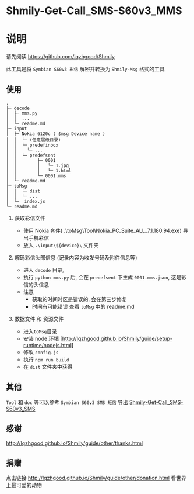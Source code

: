 # Shmily-Get-Call_SMS-S60v3_MMS

# 说明

请先阅读 https://github.com/lqzhgood/Shmily

此工具是将 `Symbian S60v3 彩信` 解密并转换为 `Shmily-Msg` 格式的工具

## 使用

```
.
├─ decode
│  ├─ mms.py
│  │  ...
│  └─ readme.md
├─ input
│  ├─ Nokia 6120c ( $msg Device name )
│  │  └─ (任意层级目录)
│  │  └─ predefinbox
│  │    └─ ...
│  │  └─ predefsent
│  │        ├─ 0001
│  │        │   └─ 1.jpg
│  │        │   └─ 1.html
│  │        └─ 0001.mms
│  └─ readme.md
├─ toMsg
│  │  └─ dist
│  │  └─ ...
│  └─  index.js
└─ readme.md
```

1. 获取彩信文件

    - 使用 Nokia 套件( .\toMsg\Tool\Nokia_PC_Suite_ALL_7.1.180.94.exe) 导出手机彩信
    - 放入 `.\input\${device}\` 文件夹

2. 解码彩信头部信息 (记录内容为收发号码及附件信息等)

    - 进入 `decode` 目录,
    - 执行 `python mms.py` 后, 会在 `predefsent` 下生成 `0001.mms.json`, 这是彩信的头信息
    - 注意
        - 获取的时间时区是错误的, 会在第三步修复
        - 时间有可能错误 查看 `toMsg` 中的 readme.md

3. 数据文件 和 资源文件

    - 进入`toMsg`目录
    - 安装 node 环境 [http://lqzhgood.github.io/Shmily/guide/setup-runtime/nodejs.html]
    - 修改 `config.js`
    - 执行 `npm run build`
    - 在 `dist` 文件夹中获得

## 其他
`Tool` 和 `doc` 等可以参考 `Symbian S60v3 SMS 短信` 导出  [Shmily-Get-Call_SMS-S60v3_SMS](https://github.com/lqzhgood/Shmily-Get-Call_SMS-S60v3_SMS)

## 感谢

http://lqzhgood.github.io/Shmily/guide/other/thanks.html

## 捐赠

点击链接 http://lqzhgood.github.io/Shmily/guide/other/donation.html 看世界上最可爱的动物
